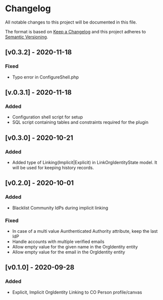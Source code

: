 # Changelog

All notable changes to this project will be documented in this file.

The format is based on [Keep a Changelog](https://keepachangelog.com/en/1.0.0/)
and this project adheres to [Semantic Versioning](https://semver.org/spec/v2.0.0.html).
## [v0.3.2] - 2020-11-18
### Fixed
- Typo error in ConfigureShell.php

## [v.0.3.1] - 2020-11-18
### Added
- Configuration shell script for setup
- SQL script containing tables and constraints required for the plugin

## [v0.3.0] - 2020-10-21
### Added
- Added type of Linking(Implicit|Explicit) in LinkOrgIdentityState model. It will be used for keeping history records.

## [v0.2.0] - 2020-10-01
### Added
- Blacklist Community IdPs during implicit linking

### Fixed
- In case of a multi value Aunthenticated Authority attribute, keep the last IdP
- Handle accounts with multiple verified emails
- Allow empty value for the given name in the OrgIdentity entity
- Allow empty value for the email in the OrgIdentity entity

## [v0.1.0] - 2020-09-28
### Added
- Explicit, Implicit OrgIdentity Linking to CO Person profile/canvas
